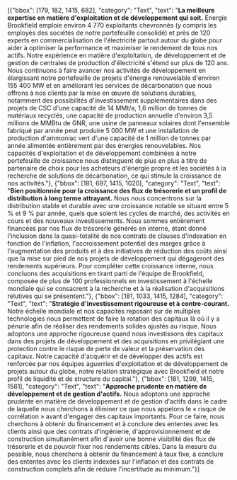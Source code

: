 [{"bbox": [179, 182, 1415, 682], "category": "Text", "text": "**La meilleure expertise en matière d'exploitation et de développement qui soit.** Énergie Brookfield emploie environ 4 770 exploitants chevronnés (y compris les employés des sociétés de notre portefeuille consolidé) et près de 120 experts en commercialisation de l'électricité partout autour du globe pour aider à optimiser la performance et maximiser le rendement de tous nos actifs. Notre expérience en matière d'exploitation, de développement et de gestion de centrales de production d'électricité s'étend sur plus de 120 ans. Nous continuons à faire avancer nos activités de développement en élargissant notre portefeuille de projets d'énergie renouvelable d'environ 155 400 MW et en améliorant les services de décarbonation que nous offrons à nos clients par la mise en œuvre de solutions durables, notamment des possibilités d'investissement supplémentaires dans des projets de CSC d'une capacité de 14 MMt/a, 1,6 million de tonnes de matériaux recyclés, une capacité de production annuelle d'environ 3,5 millions de MMBtu de GNR, une usine de panneaux solaires dont l'ensemble fabriqué par année peut produire 5 000 MW et une installation de production d'ammoniac vert d'une capacité de 1 million de tonnes par année alimentée entièrement par des énergies renouvelables. Nos capacités d'exploitation et de développement combinées à notre portefeuille de croissance nous distinguent de plus en plus à titre de partenaire de choix pour les acheteurs d'énergie propre et les sociétés à la recherche de solutions de décarbonation, ce qui stimule la croissance de nos activités."}, {"bbox": [181, 697, 1415, 1020], "category": "Text", "text": "**Bien positionnée pour la croissance des flux de trésorerie et un profil de distribution à long terme attrayant.** Nous nous concentrons sur la distribution stable et durable avec une croissance notable se situant entre 5 % et 9 % par année, quels que soient les cycles de marché, des activités en cours et des nouveaux investissements. Nous sommes entièrement financées par nos flux de trésorerie générés en interne, étant donné l'inclusion dans la quasi-totalité de nos contrats de clauses d'indexation en fonction de l'inflation, l'accroissement potentiel des marges grâce à l'augmentation des produits et à des initiatives de réduction des coûts ainsi que la mise sur pied de nos projets de développement qui dégageront des rendements supérieurs. Pour compléter cette croissance interne, nous concluons des acquisitions en tirant parti de l'équipe de Brookfield, composée de plus de 100 professionnels en investissement à l'échelle mondiale qui se consacrent à la recherche et à la réalisation d'acquisitions relutives qui se présentent."}, {"bbox": [181, 1033, 1415, 1284], "category": "Text", "text": "**Stratégie d'investissement rigoureuse et à contre-courant.** Notre échelle mondiale et nos capacités reposant sur de multiples technologies nous permettent de faire la rotation des capitaux là où il y a pénurie afin de réaliser des rendements solides ajustés au risque. Nous adoptons une approche rigoureuse quand nous investissons des capitaux dans des projets de développement et des acquisitions en privilégiant une protection contre le risque de perte de valeur et la préservation des capitaux. Notre capacité d'acquérir et de développer des actifs est renforcée par nos équipes aguerries d'exploitation et de développement de projets autour du globe, notre relation stratégique avec Brookfield et notre profil de liquidité et de structure du capital."}, {"bbox": [181, 1299, 1415, 1581], "category": "Text", "text": "**Approche prudente en matière de développement et de gestion d'actifs.** Nous adoptons une approche prudente en matière de développement et de gestion d'actifs dans le cadre de laquelle nous cherchons à éliminer ce que nous appelons le « risque de corrélation » avant d'engager des capitaux importants. Pour ce faire, nous cherchons à obtenir du financement et à conclure des ententes avec les clients ainsi que des contrats d'ingénierie, d'approvisionnement et de construction simultanément afin d'avoir une bonne visibilité des flux de trésorerie et de pouvoir fixer nos rendements cibles. Dans la mesure du possible, nous cherchons à obtenir du financement à taux fixe, à conclure des ententes avec les clients indexées sur l'inflation et des contrats de construction complets afin de réduire l'incertitude au minimum."}]